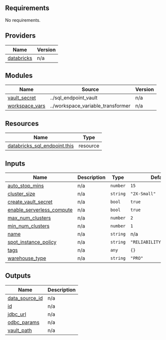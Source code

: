 <!-- BEGIN_TF_DOCS -->
## Requirements

No requirements.

## Providers

| Name | Version |
|------|---------|
| <a name="provider_databricks"></a> [databricks](#provider\_databricks) | n/a |

## Modules

| Name | Source | Version |
|------|--------|---------|
| <a name="module_vault_secret"></a> [vault\_secret](#module\_vault\_secret) | ../sql_endpoint_vault | n/a |
| <a name="module_workspace_vars"></a> [workspace\_vars](#module\_workspace\_vars) | ../workspace_variable_transformer | n/a |

## Resources

| Name | Type |
|------|------|
| [databricks_sql_endpoint.this](https://registry.terraform.io/providers/databricks/databricks/latest/docs/resources/sql_endpoint) | resource |

## Inputs

| Name | Description | Type | Default | Required |
|------|-------------|------|---------|:--------:|
| <a name="input_auto_stop_mins"></a> [auto\_stop\_mins](#input\_auto\_stop\_mins) | n/a | `number` | `15` | no |
| <a name="input_cluster_size"></a> [cluster\_size](#input\_cluster\_size) | n/a | `string` | `"2X-Small"` | no |
| <a name="input_create_vault_secret"></a> [create\_vault\_secret](#input\_create\_vault\_secret) | n/a | `bool` | `true` | no |
| <a name="input_enable_serverless_compute"></a> [enable\_serverless\_compute](#input\_enable\_serverless\_compute) | n/a | `bool` | `true` | no |
| <a name="input_max_num_clusters"></a> [max\_num\_clusters](#input\_max\_num\_clusters) | n/a | `number` | `2` | no |
| <a name="input_min_num_clusters"></a> [min\_num\_clusters](#input\_min\_num\_clusters) | n/a | `number` | `1` | no |
| <a name="input_name"></a> [name](#input\_name) | n/a | `string` | n/a | yes |
| <a name="input_spot_instance_policy"></a> [spot\_instance\_policy](#input\_spot\_instance\_policy) | n/a | `string` | `"RELIABILITY_OPTIMIZED"` | no |
| <a name="input_tags"></a> [tags](#input\_tags) | n/a | `any` | `{}` | no |
| <a name="input_warehouse_type"></a> [warehouse\_type](#input\_warehouse\_type) | n/a | `string` | `"PRO"` | no |

## Outputs

| Name | Description |
|------|-------------|
| <a name="output_data_source_id"></a> [data\_source\_id](#output\_data\_source\_id) | n/a |
| <a name="output_id"></a> [id](#output\_id) | n/a |
| <a name="output_jdbc_url"></a> [jdbc\_url](#output\_jdbc\_url) | n/a |
| <a name="output_odbc_params"></a> [odbc\_params](#output\_odbc\_params) | n/a |
| <a name="output_vault_path"></a> [vault\_path](#output\_vault\_path) | n/a |
<!-- END_TF_DOCS -->
